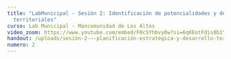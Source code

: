 ```yaml
---
title: "LabMunicipal - Sesión 2: Identificación de potencialidades y desafíos
  territoriales"
curso: Lab Municipal - Mancomunidad de Los Altos
video_zoom: https://www.youtube.com/embed/F0cSYhbvy0w?si=6qKEotFdis8b1Ygw
handout: /uploads/sesión-2-–-planificación-estratégica-y-desarrollo-territorial-vf.pdf
numero: 2
---
```

